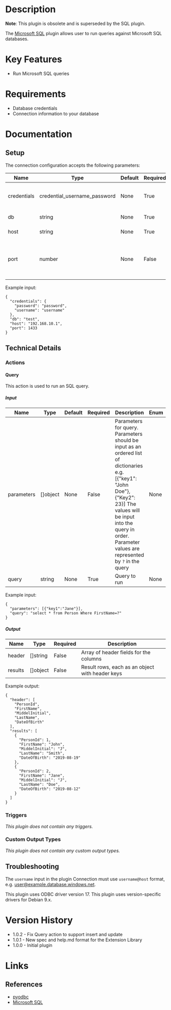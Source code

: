# Description

**Note**: This plugin is obsolete and is superseded by the SQL plugin.

The [Microsoft SQL](https://www.microsoft.com/en-us/sql-server/default.aspx) plugin allows user to run queries against Microsoft SQL databases.

# Key Features

* Run Microsoft SQL queries

# Requirements

* Database credentials
* Connection information to your database

# Documentation

## Setup

The connection configuration accepts the following parameters:

|Name|Type|Default|Required|Description|Enum|Example|
|----|----|-------|--------|-----------|----|-------|
|credentials|credential_username_password|None|True|Database username and password|None|None|
|db|string|None|True|Database name|None|None|
|host|string|None|True|Database hostname|None|None|
|port|number|None|False|Database port. Port 1433 will be used if this is left blank|None|None|

Example input:

```
{
  "credentials": {
    "password": "password",
    "username": "username"
  },
  "db": "test",
  "host": "192.168.10.1",
  "port": 1433
}
```

## Technical Details

### Actions

#### Query

This action is used to run an SQL query.

##### Input

|Name|Type|Default|Required|Description|Enum|Example|
|----|----|-------|--------|-----------|----|-------|
|parameters|[]object|None|False|Parameters for query. Parameters should be input as an ordered list of dictionaries e.g. [{"key1": "John Doe"},{"Key2": 23}] The values will be input into the query in order. Parameter values are represented by `?` in the query|None|None|
|query|string|None|True|Query to run|None|None|

Example input:

```
{
  "parameters": [{"key1":"Jane"}],
  "query": "select * from Person Where FirstName=?"
}
```

##### Output

|Name|Type|Required|Description|
|----|----|--------|-----------|
|header|[]string|False|Array of header fields for the columns|
|results|[]object|False|Result rows, each as an object with header keys|

Example output:

```
{
  "header": [
    "PersonId",
    "FirstName",
    "MiddelInitial",
    "LastName",
    "DateOfBirth"
  ],
  "results": [
    {
      "PersonId": 1,
      "FirstName": "John",
      "MiddelInitial": "J",
      "LastName": "Smith",
      "DateOfBirth": "2019-08-19"
    },
    {
      "PersonId": 2,
      "FirstName": "Jane",
      "MiddelInitial": "J",
      "LastName": "Doe",
      "DateOfBirth": "2019-08-12"
    }
  ]
}
```

### Triggers

_This plugin does not contain any triggers._

### Custom Output Types

_This plugin does not contain any custom output types._

## Troubleshooting

The `username` input in the plugin Connection must use `username@host` format,
e.g. user@example.database.windows.net.

This plugin uses ODBC driver version 17.
This plugin uses version-specific drivers for Debian 9.x.

# Version History

* 1.0.2 - Fix Query action to support insert and update
* 1.0.1 - New spec and help.md format for the Extension Library
* 1.0.0 - Initial plugin

# Links

## References

* [pyodbc](https://github.com/mkleehammer/pyodbc/wiki)
* [Microsoft SQL](https://www.microsoft.com/en-us/sql-server/default.aspx)
